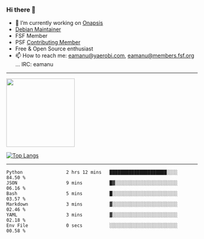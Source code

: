 ### Hi there 👋


- 🔭 I’m currently working on [Onapsis](http://onapsis.com)
- [Debian Maintainer](https://qa.debian.org/developer.php?login=eamanu%40yaerobi.com)
- FSF Member
- PSF [Contributing Member](https://www.python.org/psf/membership/#what-membership-classes-are-there)
- Free & Open Source enthusiast 
- 📫 How to reach me: eamanu@yaerobi.com, eamanu@members.fsf.org ... IRC: eamanu

---

<img height="180em" src="https://github-readme-stats.vercel.app/api?theme=dark&username=eamanu&show_icons=true&hide_border=true&&count_private=true&include_all_commits=true" />

[![Top Langs](https://github-readme-stats.vercel.app/api/top-langs/?theme=dark&username=eamanu&layout=compact)](https://github.com/anuraghazra/github-readme-stats)

---

<!--START_SECTION:waka-->

```text
Python                2 hrs 12 mins   █████████████████████░░░░   84.50 %
JSON                  9 mins          █▓░░░░░░░░░░░░░░░░░░░░░░░   06.16 %
Bash                  5 mins          █░░░░░░░░░░░░░░░░░░░░░░░░   03.57 %
Markdown              3 mins          ▓░░░░░░░░░░░░░░░░░░░░░░░░   02.46 %
YAML                  3 mins          ▓░░░░░░░░░░░░░░░░░░░░░░░░   02.18 %
Env File              0 secs          ░░░░░░░░░░░░░░░░░░░░░░░░░   00.58 %
```

<!--END_SECTION:waka-->
